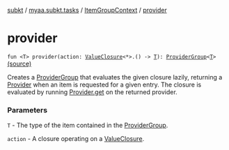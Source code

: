 [subkt](../../index.md) / [myaa.subkt.tasks](../index.md) / [ItemGroupContext](index.md) / [provider](./provider.md)

# provider

`fun <T> provider(action: `[`ValueClosure`](../-value-closure/index.md)`<*>.() -> `[`T`](provider.md#T)`): `[`ProviderGroup`](../-provider-group/index.md)`<`[`T`](provider.md#T)`>` [(source)](https://github.com/Myaamori/SubKt/blob/0.1.19/src/main/kotlin/myaa/subkt/tasks/tasks.kt#L214)

Creates a [ProviderGroup](../-provider-group/index.md) that evaluates the given closure lazily, returning a
[Provider](https://docs.gradle.org/current/javadoc/org/gradle/api/provider/Provider.html) when an item is requested for a given entry.
The closure is evaluated by running [Provider.get](https://docs.gradle.org/current/javadoc/org/gradle/api/provider/Provider.html#get()) on the returned provider.

### Parameters

`T` - The type of the item contained in the [ProviderGroup](../-provider-group/index.md).

`action` - A closure operating on a [ValueClosure](../-value-closure/index.md).